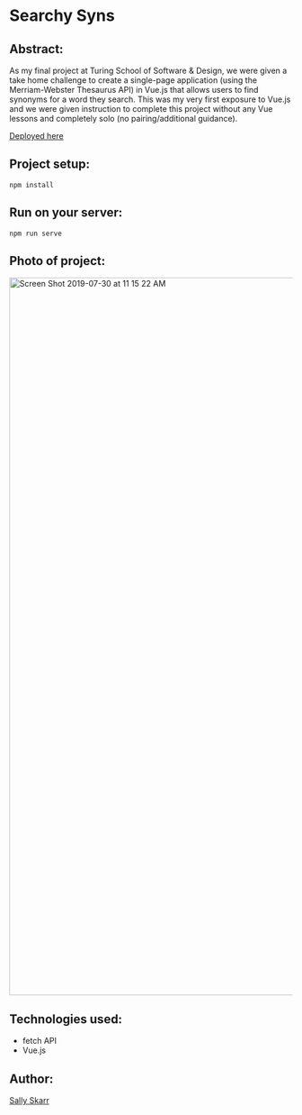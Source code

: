 # Searchy Syns

## Abstract:

As my final project at Turing School of Software & Design, we were given a take home challenge to create a single-page application (using the Merriam-Webster Thesaurus API) in Vue.js that allows users to find synonyms for a word they search. This was my very first exposure to Vue.js and we were given instruction to complete this project without any Vue lessons and completely solo (no pairing/additional guidance).

[Deployed here](https://5d41d627b20170115e197651--suspicious-johnson-2db915.netlify.com/)

## Project setup:

```
npm install
```

## Run on your server:

```
npm run serve
```

## Photo of project:

<img width="1274" alt="Screen Shot 2019-07-30 at 11 15 22 AM" src="https://user-images.githubusercontent.com/40863560/62151060-bca47100-b2bc-11e9-9a9d-d983a8ce2c50.png">


## Technologies used:

* fetch API 
* Vue.js

## Author:

[Sally Skarr](https://github.com/SallyH3)


